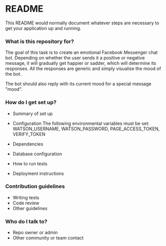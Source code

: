 # README #

This README would normally document whatever steps are necessary to get your application up and running.

### What is this repository for? ###

The goal of this task is to create an emotional Facebook Messenger chat bot.
Depending on whether the user sends it a positive or negative message, it will gradually get happier or sadder, which will determine its responses.
All the responses are generic and simply visualise the mood of the bot.

The bot should also reply with its current mood for a special message "mood".

### How do I get set up? ###

* Summary of set up

* Configuration
The following environmental variables must be set:
WATSON_USERNAME, WATSON_PASSWORD, PAGE_ACCESS_TOKEN, VERIFY_TOKEN 

* Dependencies

* Database configuration

* How to run tests

* Deployment instructions

### Contribution guidelines ###

* Writing tests
* Code review
* Other guidelines

### Who do I talk to? ###

* Repo owner or admin
* Other community or team contact
